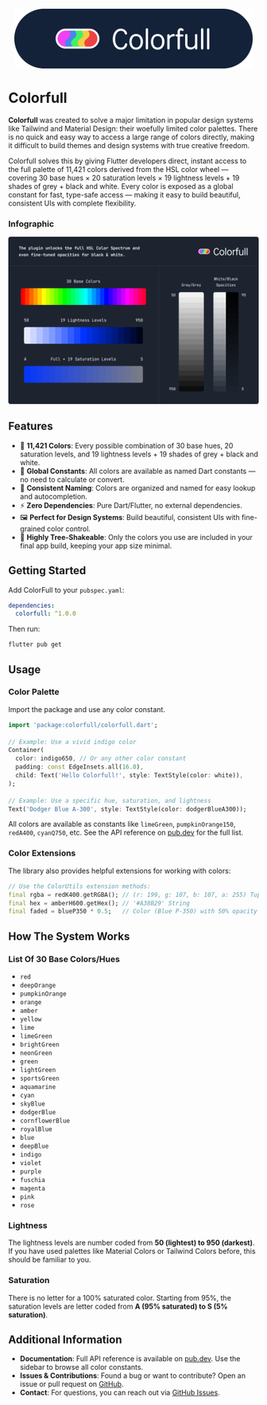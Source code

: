 <p align="center"><img src="assets/logo.png" height="120"></p>

# Colorfull

**Colorfull** was created to solve a major limitation in popular design systems like Tailwind and Material Design: their woefully limited color palettes. There is no quick and easy way to access a large range of colors directly, making it difficult to build themes and design systems with true creative freedom.

Colorfull solves this by giving Flutter developers direct, instant access to the full palette of 11,421 colors derived from the HSL color wheel — covering 30 base hues × 20 saturation levels × 19 lightness levels + 19 shades of grey + black and white. Every color is exposed as a global constant for fast, type-safe access — making it easy to build beautiful, consistent UIs with complete flexibility.

### Infographic

<p align="center"><img src="assets/system.png"></p>

## Features

- 🌈 **11,421 Colors**: Every possible combination of 30 base hues, 20 saturation levels, and 19 lightness levels + 19 shades of grey + black and white.
- 🔎 **Global Constants**: All colors are available as named Dart constants — no need to calculate or convert.
- 🎨 **Consistent Naming**: Colors are organized and named for easy lookup and autocompletion.
- ⚡️ **Zero Dependencies**: Pure Dart/Flutter, no external dependencies.
- 🖼️ **Perfect for Design Systems**: Build beautiful, consistent UIs with fine-grained color control.
- 🌳 **Highly Tree-Shakeable**: Only the colors you use are included in your final app build, keeping your app size minimal.

## Getting Started

Add ColorFull to your `pubspec.yaml`:

```yaml
dependencies:
  colorfull: ^1.0.0
```

Then run:

```sh
flutter pub get
```

## Usage

### Color Palette

Import the package and use any color constant.

```dart
import 'package:colorfull/colorfull.dart';

// Example: Use a vivid indigo color
Container(
  color: indigo650, // Or any other color constant
  padding: const EdgeInsets.all(16.0),
  child: Text('Hello Colorfull!', style: TextStyle(color: white)),
);

// Example: Use a specific hue, saturation, and lightness
Text('Dodger Blue A-300', style: TextStyle(color: dodgerBlueA300));
```

All colors are available as constants like `limeGreen`, `pumpkinOrange150`, `redA400`, `cyanQ750`, etc. See the API reference on [pub.dev](https://pub.dev/documentation/colorfull/latest) for the full list.

### Color Extensions

The library also provides helpful extensions for working with colors:

```dart
// Use the ColorUtils extension methods:
final rgba = redK400.getRGBA(); // (r: 199, g: 107, b: 107, a: 255) Tuple
final hex = amberH600.getHex(); // '#A38B29' String
final faded = blueP350 * 0.5;   // Color (Blue P-350) with 50% opacity
```

## How The System Works

### List Of 30 Base Colors/Hues

- `red`
- `deepOrange`
- `pumpkinOrange`
- `orange`
- `amber`
- `yellow`
- `lime`
- `limeGreen`
- `brightGreen`
- `neonGreen`
- `green`
- `lightGreen`
- `sportsGreen`
- `aquamarine`
- `cyan`
- `skyBlue`
- `dodgerBlue`
- `cornflowerBlue`
- `royalBlue`
- `blue`
- `deepBlue`
- `indigo`
- `violet`
- `purple`
- `fuschia`
- `magenta`
- `pink`
- `rose`

### Lightness

The lightness levels are number coded from **50 (lightest) to 950 (darkest)**. If you have used palettes like Material Colors or Tailwind Colors before, this should be familiar to you.

### Saturation

There is no letter for a 100% saturated color. Starting from 95%, the saturation levels are letter coded from **A (95% saturated) to S (5% saturation)**.

## Additional Information

- **Documentation**: Full API reference is available on [pub.dev](https://pub.dev/documentation/colorfull/latest). Use the sidebar to browse all color constants.
- **Issues & Contributions**: Found a bug or want to contribute? Open an issue or pull request on [GitHub](https://github.com/adifyr/colorfull).
- **Contact**: For questions, you can reach out via [GitHub Issues](https://github.com/adifyr/colorfull/issues).
